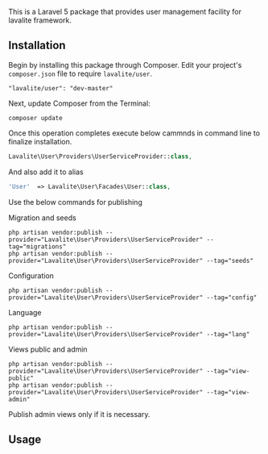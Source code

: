 This is a Laravel 5 package that provides user management facility for lavalite framework.

## Installation

Begin by installing this package through Composer. Edit your project's `composer.json` file to require `lavalite/user`.

    "lavalite/user": "dev-master"

Next, update Composer from the Terminal:

    composer update

Once this operation completes execute below cammnds in command line to finalize installation.

```php
Lavalite\User\Providers\UserServiceProvider::class,

```

And also add it to alias

```php
'User'  => Lavalite\User\Facades\User::class,
```

Use the below commands for publishing

Migration and seeds

    php artisan vendor:publish --provider="Lavalite\User\Providers\UserServiceProvider" --tag="migrations"
    php artisan vendor:publish --provider="Lavalite\User\Providers\UserServiceProvider" --tag="seeds"

Configuration

    php artisan vendor:publish --provider="Lavalite\User\Providers\UserServiceProvider" --tag="config"

Language

    php artisan vendor:publish --provider="Lavalite\User\Providers\UserServiceProvider" --tag="lang"

Views public and admin

    php artisan vendor:publish --provider="Lavalite\User\Providers\UserServiceProvider" --tag="view-public"
    php artisan vendor:publish --provider="Lavalite\User\Providers\UserServiceProvider" --tag="view-admin"

Publish admin views only if it is necessary.

## Usage


